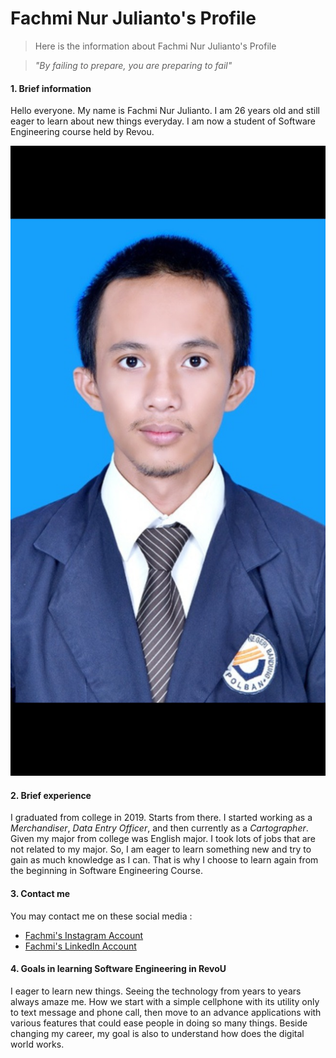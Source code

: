 # Fachmi Nur Julianto's Profile
> Here is the information about Fachmi Nur Julianto's Profile

> *"By failing to prepare, you are preparing to fail"*

#### 1. Brief information
Hello everyone. My name is Fachmi Nur Julianto. I am 26 years old and still eager to learn about new things everyday. I am now a student of Software Engineering course held by Revou. 

![Photo](/assets/PasFoto.jpeg)

#### 2. Brief experience
I graduated from college in 2019. Starts from there. I started working as a *Merchandiser*, *Data Entry Officer*, and then currently as a *Cartographer*. Given my major from college was English major. I took lots of jobs that are not related to my major. So, I am eager to learn something new and try to gain as much knowledge as I can. That is why I choose to learn again from the beginning in Software Engineering Course.

#### 3. Contact me
You may contact me on these social media : 
- [Fachmi's Instagram Account](https://www.instagram.com/fachmi_nur/)
- [Fachmi's LinkedIn Account](https://www.linkedin.com/in/fachmi-nur-7383b7195/)


#### 4. Goals in learning Software Engineering in RevoU
I eager to learn new things. Seeing the technology from years to years always amaze me. How we start with a simple cellphone with its utility only to text message and phone call, then move to an advance applications with various features that could ease people in doing so many things. Beside changing my career, my goal is also to understand how does the digital world works. 